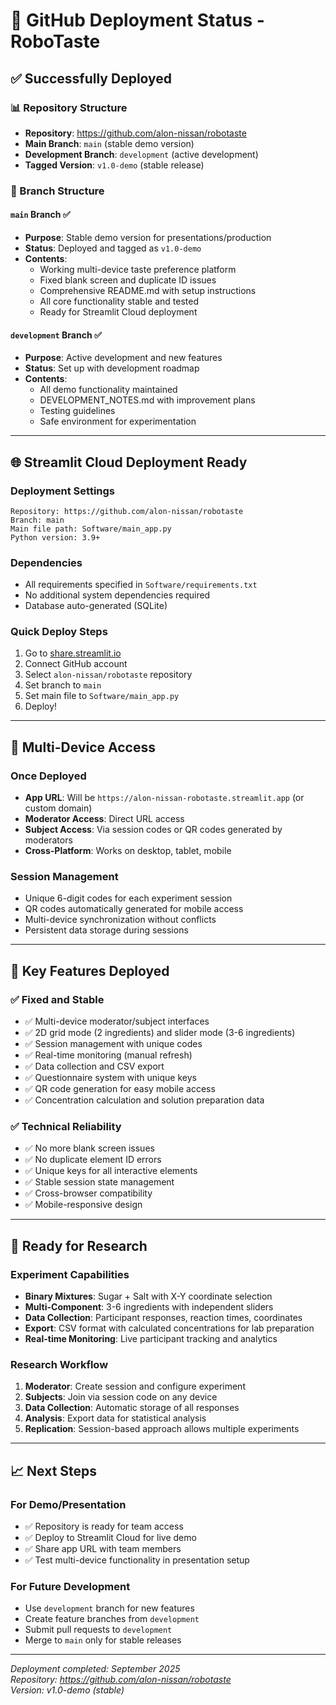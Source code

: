 # 🚀 GitHub Deployment Status - RoboTaste

## ✅ **Successfully Deployed**

### **📊 Repository Structure**
- **Repository**: https://github.com/alon-nissan/robotaste
- **Main Branch**: `main` (stable demo version)
- **Development Branch**: `development` (active development)
- **Tagged Version**: `v1.0-demo` (stable release)

### **🔧 Branch Structure**

#### **`main` Branch** ✅
- **Purpose**: Stable demo version for presentations/production
- **Status**: Deployed and tagged as `v1.0-demo`
- **Contents**: 
  - Working multi-device taste preference platform
  - Fixed blank screen and duplicate ID issues
  - Comprehensive README.md with setup instructions
  - All core functionality stable and tested
  - Ready for Streamlit Cloud deployment

#### **`development` Branch** ✅
- **Purpose**: Active development and new features
- **Status**: Set up with development roadmap
- **Contents**:
  - All demo functionality maintained
  - DEVELOPMENT_NOTES.md with improvement plans
  - Testing guidelines
  - Safe environment for experimentation

---

## 🌐 **Streamlit Cloud Deployment Ready**

### **Deployment Settings**
```
Repository: https://github.com/alon-nissan/robotaste
Branch: main
Main file path: Software/main_app.py
Python version: 3.9+
```

### **Dependencies**
- All requirements specified in `Software/requirements.txt`
- No additional system dependencies required
- Database auto-generated (SQLite)

### **Quick Deploy Steps**
1. Go to [share.streamlit.io](https://share.streamlit.io)
2. Connect GitHub account
3. Select `alon-nissan/robotaste` repository
4. Set branch to `main`
5. Set main file to `Software/main_app.py`
6. Deploy!

---

## 📱 **Multi-Device Access**

### **Once Deployed**
- **App URL**: Will be `https://alon-nissan-robotaste.streamlit.app` (or custom domain)
- **Moderator Access**: Direct URL access
- **Subject Access**: Via session codes or QR codes generated by moderators
- **Cross-Platform**: Works on desktop, tablet, mobile

### **Session Management**
- Unique 6-digit codes for each experiment session
- QR codes automatically generated for mobile access
- Multi-device synchronization without conflicts
- Persistent data storage during sessions

---

## 🔗 **Key Features Deployed**

### **✅ Fixed and Stable**
- ✅ Multi-device moderator/subject interfaces
- ✅ 2D grid mode (2 ingredients) and slider mode (3-6 ingredients)  
- ✅ Session management with unique codes
- ✅ Real-time monitoring (manual refresh)
- ✅ Data collection and CSV export
- ✅ Questionnaire system with unique keys
- ✅ QR code generation for easy mobile access
- ✅ Concentration calculation and solution preparation data

### **✅ Technical Reliability**
- ✅ No more blank screen issues
- ✅ No duplicate element ID errors
- ✅ Unique keys for all interactive elements
- ✅ Stable session state management
- ✅ Cross-browser compatibility
- ✅ Mobile-responsive design

---

## 🧪 **Ready for Research**

### **Experiment Capabilities**
- **Binary Mixtures**: Sugar + Salt with X-Y coordinate selection
- **Multi-Component**: 3-6 ingredients with independent sliders
- **Data Collection**: Participant responses, reaction times, coordinates
- **Export**: CSV format with calculated concentrations for lab preparation
- **Real-time Monitoring**: Live participant tracking and analytics

### **Research Workflow**
1. **Moderator**: Create session and configure experiment
2. **Subjects**: Join via session code on any device
3. **Data Collection**: Automatic storage of all responses
4. **Analysis**: Export data for statistical analysis
5. **Replication**: Session-based approach allows multiple experiments

---

## 📈 **Next Steps**

### **For Demo/Presentation**
- ✅ Repository is ready for team access
- ✅ Deploy to Streamlit Cloud for live demo
- ✅ Share app URL with team members
- ✅ Test multi-device functionality in presentation setup

### **For Future Development**
- Use `development` branch for new features
- Create feature branches from `development`
- Submit pull requests to `development`
- Merge to `main` only for stable releases

---

*Deployment completed: September 2025*  
*Repository: https://github.com/alon-nissan/robotaste*  
*Version: v1.0-demo (stable)*